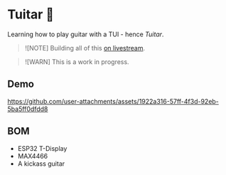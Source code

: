 # Tuitar 🎸

Learning how to play guitar with a TUI - hence _Tuitar_.

> ![NOTE]
> Building all of this [on livestream](https://www.youtube.com/@orhundev/streams).

> ![WARN]
> This is a work in progress.

## Demo

https://github.com/user-attachments/assets/1922a316-57ff-4f3d-92eb-5ba5ff0dfdd8

## BOM

- ESP32 T-Display
- MAX4466
- A kickass guitar

